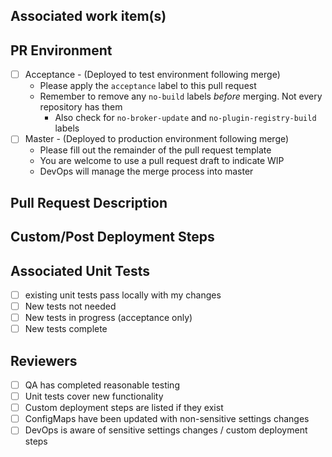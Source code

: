 ## Associated work item(s)
<!--Work item links-->

## PR Environment
- [ ] Acceptance - (Deployed to test environment following merge)
  - Please apply the `acceptance` label to this pull request
  - Remember to remove any `no-build` labels _before_ merging. Not every repository has them
    - Also check for `no-broker-update` and `no-plugin-registry-build` labels
- [ ] Master - (Deployed to production environment following merge)
  - Please fill out the remainder of the pull request template
  - You are welcome to use a pull request draft to indicate WIP
  - DevOps will manage the merge process into master

## Pull Request Description
<!--Please describe your change-->

## Custom/Post Deployment Steps
<!-- custom deployment steps here (if any) -->

## Associated Unit Tests
- [ ] existing unit tests pass locally with my changes
- [ ] New tests not needed
- [ ] New tests in progress (acceptance only)
- [ ] New tests complete

## Reviewers
- [ ] QA has completed reasonable testing
- [ ] Unit tests cover new functionality
- [ ] Custom deployment steps are listed if they exist
- [ ] ConfigMaps have been updated with non-sensitive settings changes
- [ ] DevOps is aware of sensitive settings changes / custom deployment steps
